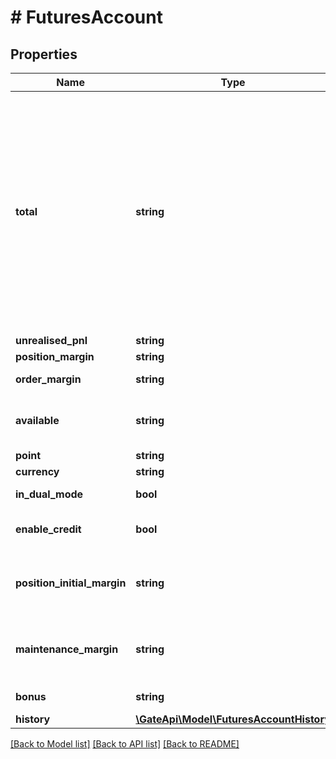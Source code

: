# # FuturesAccount

## Properties

Name | Type | Description | Notes
------------ | ------------- | ------------- | -------------
**total** | **string** | total is the balance after the user&#39;s accumulated deposit, withdraw, profit and loss (including realized profit and loss, fund, fee and referral rebate), excluding unrealized profit and loss.  total &#x3D; SUM(history_dnw, history_pnl, history_fee, history_refr, history_fund) | [optional] 
**unrealised_pnl** | **string** | Unrealized PNL | [optional] 
**position_margin** | **string** | Position margin | [optional] 
**order_margin** | **string** | Order margin of unfinished orders | [optional] 
**available** | **string** | The available balance for transferring or trading | [optional] 
**point** | **string** | POINT amount | [optional] 
**currency** | **string** | Settle currency | [optional] 
**in_dual_mode** | **bool** | Whether dual mode is enabled | [optional] 
**enable_credit** | **bool** | Whether portfolio margin account mode is enabled | [optional] 
**position_initial_margin** | **string** | Initial margin position, applicable to the portfolio margin account model | [optional] 
**maintenance_margin** | **string** | Maintenance margin position, applicable to the portfolio margin account model | [optional] 
**bonus** | **string** | Perpetual Contract Bonus | [optional] 
**history** | [**\GateApi\Model\FuturesAccountHistory**](FuturesAccountHistory.md) |  | [optional] 

[[Back to Model list]](../../README.md#documentation-for-models) [[Back to API list]](../../README.md#documentation-for-api-endpoints) [[Back to README]](../../README.md)
